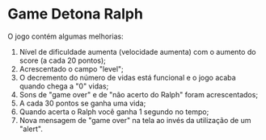 # Game Detona Ralph
O jogo contém algumas melhorias:
1. Nível de dificuldade aumenta (velocidade aumenta) com o aumento do score (a cada 20 pontos);
2. Acrescentado o campo "level";
3. O decremento do número de vidas está funcional e o jogo acaba quando chega a "0" vidas;
4. Sons de "game over" e de "não acerto do Ralph" foram acrescentados;
5. A cada 30 pontos se ganha uma vida;
6. Quando acerta o Ralph você ganha 1 segundo no tempo;
7. Nova mensagem de "game over" na tela ao invés da utilização de um "alert".
